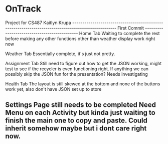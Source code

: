 # OnTrack
 Project for CS487
Kaitlyn Krupa
---------------------------------------------------------------------------------------------------- First Commit ---------------------------------------------
Home Tab
 Waiting to complete the rest before making any other functions other than weather display work right now

Weather Tab 
 Essentially complete, it's just not pretty.
 
Assignment Tab
 Still need to figure out how to get the JSON working, might test to see if the recycler is even functioning right. If anything we can possibly skip the JSON fun for the presentation? Needs investigating
 
Health Tab
 The layout is still skewed at the bottom and none of the buttons work yet, also don't have JSON set up to store 
 
Settings Page still needs to be completed
Need Menu on each Activity but kinda just waiting to finish the main one to copy and paste. Could inherit somehow maybe but i dont care right now. 
-----------------------------------------------------------------------------------------------------------------------------------------------------------------
